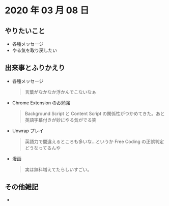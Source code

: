 # 2020 年 03 月 08 日

## やりたいこと

- 各種メッセージ
- やる気を取り戻したい

## 出来事とふりかえり

- 各種メッセージ
  > 言葉がなかなか浮かんでこないなぁ
- Chrome Extension のお勉強
  > Background Script と Content Script の関係性がつかめてきた。あと英語字幕付きが妙にやる気がでる笑
- Unwrap プレイ
  > 英語力で間違えるところも多いな...というか Free Coding の正誤判定どうなってるんや
- 漫画
  > 実は無料増えてたらしいすごい。

## その他雑記

-
